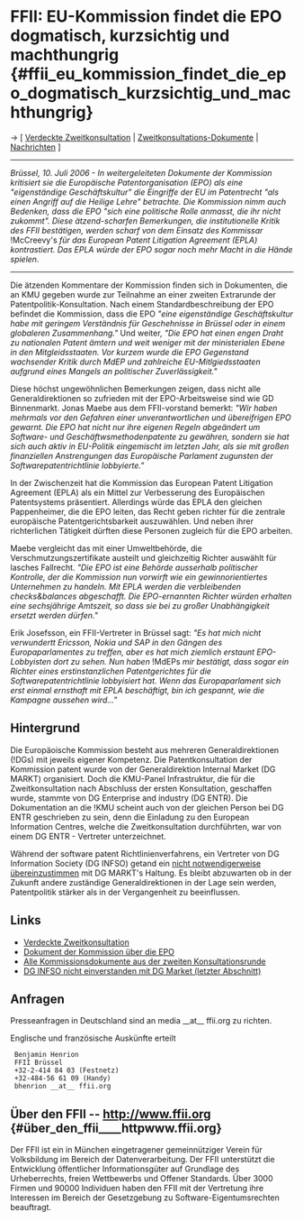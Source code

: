 # FFII: EU-Kommission findet die EPO dogmatisch, kurzsichtig und machthungrig {#ffii_eu_kommission_findet_die_epo_dogmatisch_kurzsichtig_und_machthungrig}

-\> \[ [ Verdeckte Zweitkonsultation](PatConsultPr060710De "wikilink")
\| [ Zweitkonsultations-Dokumente](SmePanel0607En "wikilink") \| [
Nachrichten](SwpatcninoDe "wikilink") \]

------------------------------------------------------------------------

*Brüssel, 10. Juli 2006 - In weitergeleiteten Dokumente der Kommission
kritisiert sie die Europäische Patentorganisation (EPO) als eine
\"eigenständige Geschäftskultur\" die Eingriffe der EU im Patentrecht
\"als einen Angriff auf die Heilige Lehre\" betrachte. Die Kommission
nimm auch Bedenken, dass die EPO \"sich eine politische Rolle anmasst,
die ihr nicht zukommt\". Diese ätzend-scharfen Bemerkungen, die
institutionelle Kritik des FFII bestätigen, werden scharf von dem
Einsatz des Kommissar* !McCreevy\'s *für das European Patent Litigation
Agreement (EPLA) kontrastiert. Das EPLA würde der EPO sogar noch mehr
Macht in die Hände spielen.*

------------------------------------------------------------------------

Die ätzenden Kommentare der Kommission finden sich in Dokumenten, die an
KMU gegeben wurde zur Teilnahme an einer zweiten Extrarunde der
Patentpolitik-Konsultation. Nach einem Standardbeschreibung der EPO
befindet die Kommission, dass die EPO *\"eine eigenständige
Geschäftskultur habe mit geringem Verständnis für Geschehnisse in
Brüssel oder in einem globaleren Zusammenhang.\"* Und weiter, *\"Die EPO
hat einen engen Draht zu nationalen Patent ämtern und weit weniger mit
der ministerialen Ebene in den Mitgleidsstaaten. Vor kurzem wurde die
EPO Gegenstand wachsender Kritik durch MdEP und zahlreiche
EU-Mitlgiedsstaaten aufgrund eines Mangels an politischer
Zuverlässigkeit.\"*

Diese höchst ungewöhnlichen Bemerkungen zeigen, dass nicht alle
Generaldirektionen so zufrieden mit der EPO-Arbeitsweise sind wie GD
Binnenmarkt. Jonas Maebe aus dem FFII-vorstand bemerkt: *\"Wir haben
mehrmals vor den Gefahren einer unverantwortlichen und übereifrigen EPO
gewarnt. Die EPO hat nicht nur ihre eigenen Regeln abgeändert um
Software- und Geschäftwsmethodenpatente zu gewähren, sondern sie hat
sich auch aktiv in EU-Politik eingemischt im letzten Jahr, als sie mit
großen finanziellen Anstrengungen das Europäische Parlament zugunsten
der Softwarepatentrichtlinie lobbyierte.\"*

In der Zwischenzeit hat die Kommission das European Patent Litigation
Agreement (EPLA) als ein Mittel zur Verbesserung des Europäischen
Patentsystems präsentiert. Allerdings würde das EPLA den gleichen
Pappenheimer, die die EPO leiten, das Recht geben richter für die
zentrale europäische Patentgerichtsbarkeit auszuwählen. Und neben ihrer
richterlichen Tätigkeit dürften diese Personen zugleich für die EPO
arbeiten.

Maebe vergleicht das mit einer Umweltbehörde, die
Verschmutzungszertifikate austeilt und gleichzeitig Richter auswählt für
lasches Fallrecht. *\"Die EPO ist eine Behörde ausserhalb politischer
Kontrolle, der die Kommission nun vorwirft wie ein gewinnorientiertes
Unternehmen zu handeln. Mit EPLA werden die verbleibenden
checks&balances abgeschafft. Die EPO-ernannten Richter würden erhalten
eine sechsjährige Amtszeit, so dass sie bei zu großer Unabhängigkeit
ersetzt werden dürfen.\"*

Erik Josefsson, ein FFII-Vertreter in Brüssel sagt: *\"Es hat mich nicht
verwundertt Ericsson, Nokia und SAP in den Gängen des Europaparlamentes
zu treffen, aber es hat mich ziemlich erstaunt EPO-Lobbyisten dort zu
sehen. Nun haben* !MdEPs *mir bestätigt, dass sogar ein Richter eines
erstinstanzlichen Patentgerichtes für die Softwarepatentrichtlinie
lobbyisiert hat. Wenn das Europaparlament sich erst einmal ernsthaft mit
EPLA beschäftigt, bin ich gespannt, wie die Kampagne aussehen
wird\...\"*

## Hintergrund

Die Europäoische Kommission besteht aus mehreren Generaldirektionen
(!DGs) mit jeweils eigener Kompetenz. Die Patentkonsultation der
Kommission patent wurde von der Generaldirektion Internal Market (DG
MARKT) organisiert. Doch die KMU-Panel Infrastruktur, die für die
Zweitkonsultation nach Abschluss der ersten Konsultation, geschaffen
wurde, stammte von DG Enterprise and industry (DG ENTR). Die
Dokumentation an die !KMU scheint auch von der gleichen Person bei DG
ENTR geschrieben zu sein, denn die Einladung zu den European Information
Centres, welche die Zweitkonsultation durchführten, war von einem DG
ENTR - Vertreter unterzeichnet.

Während der software patent Richtlinienverfahrens, ein Vertreter von DG
Information Society (DG INFSO) getand ein [nicht notwendigerweise
übereinzustimmen](http://news.zdnet.co.uk/software/linuxunix/0,39020390,39201077,00.htm "wikilink")
mit DG MARKT\'s Haltung. Es bleibt abzuwarten ob in der Zukunft andere
zuständige Generaldirektionen in der Lage sein werden, Patentpolitik
stärker als in der Vergangenheit zu beeinflussen.

## Links

-   [ Verdeckte Zweitkonsultation ](PatConsultPr060710De "wikilink")
-   [Dokument der Kommission über die
    EPO](http://swpat.ffii.org/papers/smepanel0607/smepanel0601_EPO.pdf "wikilink")
-   [ Alle Kommissionsdokumente aus der zweiten
    Konsultationsrunde](SmePanel0607En "wikilink")
-   [DG INFSO nicht einverstanden mit DG Market (letzter
    Abschnitt)](http://news.zdnet.co.uk/software/linuxunix/0,39020390,39201077,00.htm "wikilink")

## Anfragen

Presseanfragen in Deutschland sind an media \_\_at\_\_ ffii.org zu
richten.

Englische und französische Auskünfte erteilt

` Benjamin Henrion`\
` FFII Brüssel`\
` +32-2-414 84 03 (Festnetz)`\
` +32-484-56 61 09 (Handy)`\
` bhenrion __at__ ffii.org`

## Über den FFII \-- <http://www.ffii.org> {#über_den_ffii____httpwww.ffii.org}

Der FFII ist ein in München eingetragener gemeinnütziger Verein für
Volksbildung im Bereich der Datenverarbeitung. Der FFII unterstützt die
Entwicklung öffentlicher Informationsgüter auf Grundlage des
Urheberrechts, freien Wettbewerbs und Offener Standards. Über 3000
Firmen und 90000 Individuen haben den FFII mit der Vertretung ihre
Interessen im Bereich der Gesetzgebung zu Software-Eigentumsrechten
beauftragt.
